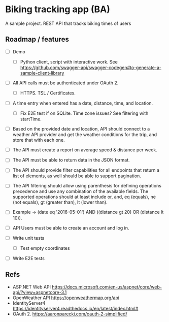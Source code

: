 # Biking tracking app (BA)

A sample project. REST API that tracks biking times of users

## Roadmap / features

- [ ] Demo
    - [ ] Python client, script with interactive work. See https://github.com/swagger-api/swagger-codegen#to-generate-a-sample-client-library

- [ ] All API calls must be authenticated under OAuth 2.
    - [ ] HTTPS. TSL / Certificates. 
- [ ] A time entry when entered has a date, distance, time, and location.
    - [ ] Fix E2E test if on SQLite. Time zone issues? See filtering with startTime.
- [ ] Based on the provided date and location, API should connect to a weather API provider and get the weather conditions for the trip, and store that with each one.
- [ ] The API must create a report on average speed & distance per week.
- [ ] The API must be able to return data in the JSON format.
- [ ] The API should provide filter capabilities for all endpoints that return a list of elements, as well should be able to support pagination.
- [ ] The API filtering should allow using parenthesis for defining operations precedence and use any combination of the available fields. The supported operations should at least include or, and, eq (equals), ne (not equals), gt (greater than), lt (lower than).
- [ ] Example -> (date eq '2016-05-01') AND ((distance gt 20) OR (distance lt 10)).
- [ ] API Users must be able to create an account and log in.
- [ ] Write unit tests
    - [ ] Test empty coordinates
- [ ] Write E2E tests


## Refs

- ASP.NET Web API https://docs.microsoft.com/en-us/aspnet/core/web-api/?view=aspnetcore-3.1
- OpenWeather API https://openweathermap.org/api
- IdentityServer4 https://identityserver4.readthedocs.io/en/latest/index.html#
- OAuth 2. https://aaronparecki.com/oauth-2-simplified/


